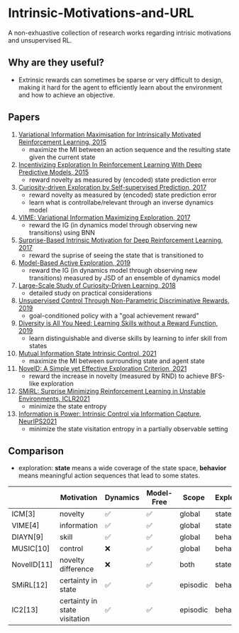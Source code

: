 # Intrinsic-Motivations-and-URL

A non-exhuastive collection of research works regarding intrisic motivations and unsupervised RL.

## Why are they useful?

- Extrinsic rewards can sometimes be sparse or very difficult to design, making it hard for the agent to efficiently learn about the environment and how to achieve an objective.

## Papers
1. [Variational Information Maximisation for Intrinsically Motivated Reinforcement Learning, 2015](https://arxiv.org/abs/1509.08731)
	- maximize the MI between an action sequence and the resulting state given the current state
2. [Incentivizing Exploration In Reinforcement Learning With Deep Predictive Models, 2015](https://arxiv.org/abs/1507.00814)
	- reward novelty as measured by (encoded) state prediction error
3. [Curiosity-driven Exploration by Self-supervised Prediction, 2017](https://proceedings.mlr.press/v70/pathak17a/pathak17a.pdf)
	- reward novelty as measured by (encoded) state prediction error
	- learn what is controllabe/relevant through an inverse dynamics model
4. [VIME: Variational Information Maximizing Exploration, 2017](https://arxiv.org/abs/1605.09674)
	- reward the IG (in dynamics model through observing new transitions) using BNN
5. [Surprise-Based Intrinsic Motivation for Deep Reinforcement Learning, 2017](https://arxiv.org/abs/1703.01732)
	- reward the suprise of seeing the state that is transitioned to
6. [Model-Based Active Exploration, 2019]()
	- reward the IG (in dynamics model through observing new transitions) measured by JSD of an ensemble of dynamics model
7. [Large-Scale Study of Curiosity-Driven Learning, 2018](https://arxiv.org/abs/1808.04355)
	- detailed study on practical considerations
8. [Unsupervised Control Through Non-Parametric Discriminative Rewards, 2019](https://openreview.net/forum?id=r1eVMnA9K7)
	- goal-conditioned policy with a "goal achievement reward"
9. [Diversity is All You Need: Learning Skills without a Reward Function, 2019](https://openreview.net/forum?id=SJx63jRqFm)
	- learn distinguishable and diverse skills by learning to infer skill from states
10. [Mutual Information State Intrinsic Control, 2021](https://openreview.net/forum?id=OthEq8I5v1)
	- maximize the MI between surrounding state and agent state
11. [NovelD: A Simple yet Effective Exploration Criterion, 2021](https://openreview.net/forum?id=CYUzpnOkFJp)
	- reward the increase in novelty (measured by RND) to achieve BFS-like exploration
12. [SMiRL: Surprise Minimizing Reinforcement Learning in Unstable Environments, ICLR2021](https://openreview.net/forum?id=cPZOyoDloxl)
	- minimize the state entropy
13. [Information is Power: Intrinsic Control via Information Capture, NeurIPS2021](https://openreview.net/forum?id=MO76tBOz9RL)
	- minimize the state visitation entropy in a partially observable setting
 
## Comparison 
- exploration: **state** means a wide coverage of the state space, **behavior** means meaningful action sequences that lead to some states. 

|         | Motivation  | Dynamics | Model-Free | Scope    | Exploration |
|---------|-------------|----------|------------|----------|-------------|
| ICM[3]     | novelty     | ✅        | ✅          | global   | state       |
| VIME[4]    | information | ✅        | ✅          | global   | state       |
| DIAYN[9]   | skill       | ✅        | ✅          | global   | behavior    |
| MUSIC[10]   | control     | ❌        | ✅          | global   | behavior    |
| NovelID[11] | novelty difference    | ❌        | ✅          | both     | state       |
| SMiRL[12]     | certainty in state  | ✅        | ✅          | episodic | behavior    |
| IC2[13]     | certainty in state visitation  | ✅        | ✅          | episodic | behavior    |

